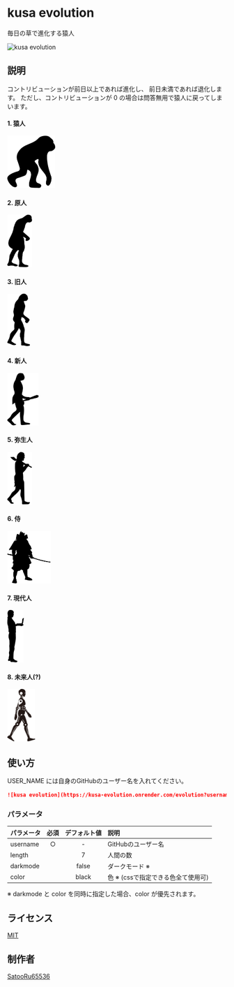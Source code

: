 # kusa evolution
毎日の草で進化する猿人  

![kusa evolution](https://kusa-evolution.onrender.com/evolution?username=SatooRu65536)

## 説明
コントリビューションが前日以上であれば進化し、
前日未満であれば退化します。
ただし、コントリビューションが 0 の場合は問答無用で猿人に戻ってしまいます。

#### 1. 猿人
<img src="./assets/enjin.svg" height="120px" />

#### 2. 原人
<img src="./assets/genjin.svg" height="120px" />

#### 3. 旧人
<img src="./assets/kyujin.svg" height="120px" />

#### 4. 新人
<img src="./assets/shinjin.svg" height="120px" />

#### 5. 弥生人
<img src="./assets/yayoijin.svg" height="120px" />

#### 6. 侍
<img src="./assets/samurai.svg" height="120px" />

#### 7. 現代人
<img src="./assets/gendaijin.svg" height="120px" />

#### 8. 未来人(?)
<img src="./assets/miraijin.svg" height="120px" />


## 使い方
USER_NAME には自身のGitHubのユーザー名を入れてください。

```markdown
![kusa evolution](https://kusa-evolution.onrender.com/evolution?username={USER_NAME})
```

### パラメータ
| パラメータ | 必須 | デフォルト値 | 説明 |
|:---|:---:|:---:|:---|
| username | ○ | - | GitHubのユーザー名 |
| length |  | 7 | 人間の数 |
| darkmode |  | false | ダークモード ※ |
| color |  | black | 色 ※ (cssで指定できる色全て使用可) |

※ darkmode と color を同時に指定した場合、color が優先されます。

## ライセンス
[MIT](./LICENSE)

## 制作者
[SatooRu65536](https://satooru.me)
